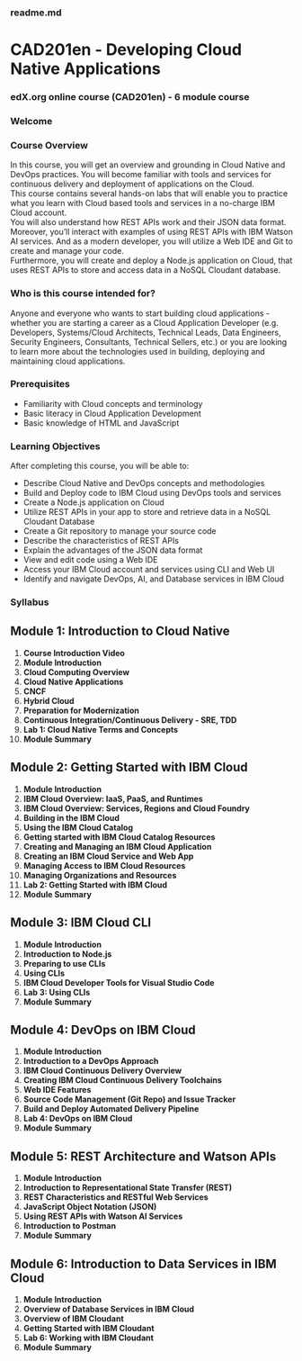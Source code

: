 ### **readme.md**

# CAD201en - Developing Cloud Native Applications

### edX.org online course (CAD201en) - 6 module course

### Welcome

### Course Overview

In this course, you will get an overview and grounding in Cloud Native and DevOps practices. You will become familiar with tools and services for continuous delivery and deployment of applications on the Cloud.   
This course contains several hands-on labs that will enable you to practice what you learn with Cloud based tools and services in a no-charge IBM Cloud account.    
You will also understand how REST APIs work and their JSON data format. Moreover, you’ll interact with examples of using REST APIs with IBM Watson AI services. And as a modern developer, you will utilize a Web IDE and Git to create and manage your code.    
Furthermore, you will create and deploy a Node.js application on Cloud, that uses REST APIs to store and access data in a NoSQL Cloudant database.

### Who is this course intended for?

Anyone and everyone who wants to start building cloud applications - whether you are starting a career as a Cloud Application Developer (e.g. Developers, Systems/Cloud Architects, Technical Leads, Data Engineers, Security Engineers, Consultants, Technical Sellers, etc.) or you are looking to learn more about the technologies used in building, deploying and maintaining cloud applications.

### Prerequisites

*   Familiarity with Cloud concepts and terminology
*   Basic literacy in Cloud Application Development
*   Basic knowledge of HTML and JavaScript

### Learning Objectives

After completing this course, you will be able to:

*   Describe Cloud Native and DevOps concepts and methodologies
*   Build and Deploy code to IBM Cloud using DevOps tools and services
*   Create a Node.js application on Cloud
*   Utilize REST APIs in your app to store and retrieve data in a NoSQL Cloudant Database
*   Create a Git repository to manage your source code
*   Describe the characteristics of REST APIs
*   Explain the advantages of the JSON data format
*   View and edit code using a Web IDE
*   Access your IBM Cloud account and services using CLI and Web UI
*   Identify and navigate DevOps, AI, and Database services in IBM Cloud

### Syllabus

## Module 1: Introduction to Cloud Native 

1.  **Course Introduction Video**
2.  **Module Introduction**
3.  **Cloud Computing Overview**
4.  **Cloud Native Applications**
5.  **CNCF**
6.  **Hybrid Cloud**
7.  **Preparation for Modernization**
8.  **Continuous Integration/Continuous Delivery - SRE, TDD**
9.  **Lab 1: Cloud Native Terms and Concepts**
10.  **Module Summary**

## Module 2: Getting Started with IBM Cloud 

1.  **Module Introduction**
2.  **IBM Cloud Overview: IaaS, PaaS, and Runtimes**
3.  **IBM Cloud Overview: Services, Regions and Cloud Foundry**
4.  **Building in the IBM Cloud**
5.  **Using the IBM Cloud Catalog**
6.  **Getting started with IBM Cloud Catalog Resources**
7.  **Creating and Managing an IBM Cloud Application**
8.  **Creating an IBM Cloud Service and Web App**
9.  **Managing Access to IBM Cloud Resources**
10.  **Managing Organizations and Resources**
11.  **Lab 2: Getting Started with IBM Cloud**
12.  **Module Summary**

## Module 3: IBM Cloud CLI 

1.  **Module Introduction**
2.  **Introduction to Node.js**
3.  **Preparing to use CLIs**
4.  **Using CLIs**
5.  **IBM Cloud Developer Tools for Visual Studio Code**
6.  **Lab 3: Using CLIs**
7.  **Module Summary**

## Module 4: DevOps on IBM Cloud

1.  **Module Introduction**
2.  **Introduction to a DevOps Approach**
3.  **IBM Cloud Continuous Delivery Overview**
4.  **Creating IBM Cloud Continuous Delivery Toolchains**
5.  **Web IDE Features**
6.  **Source Code Management (Git Repo) and Issue Tracker**
7.  **Build and Deploy Automated Delivery Pipeline**
8.  **Lab 4: DevOps on IBM Cloud**
9.  **Module Summary**

## Module 5: REST Architecture and Watson APIs 

1.  **Module Introduction**
2.  **Introduction to Representational State Transfer (REST)**
3.  **REST Characteristics and RESTful Web Services**
4.  **JavaScript Object Notation (JSON)**
5.  **Using REST APIs with Watson AI Services**
6.  **Introduction to Postman**
7.  **Module Summary**

## Module 6: Introduction to Data Services in IBM Cloud 

1.  **Module Introduction**
2.  **Overview of Database Services in IBM Cloud**
3.  **Overview of IBM Cloudant**
4.  **Getting Started with IBM Cloudant**
5.  **Lab 6: Working with IBM Cloudant**
6.  **Module Summary**
